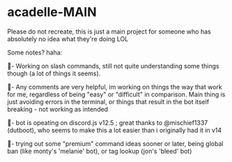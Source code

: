 # acadelle-MAIN
Please do not recreate, this is just a main project for someone who has absolutely no idea what they're doing LOL



Some notes? haha: 

💛- Working on slash commands, still not quite understanding some things though (a lot of things it seems).

💛- Any comments are very helpful, im working on things the way that work for me, regardless of being "easy" or "difficult" in comparison. Main thing is just avoiding errors in the terminal, or things that result in the bot itself breaking - not working as intended

💛- bot is opeating on discord.js v12.5 ; great thanks to @mischief1337 (dutboot), who seems to make this a lot easier than i originally had it in v14

💛- trying out some "premium" command ideas sooner or later, being global ban (like monty's 'melanie' bot), or tag lookup (jon's 'bleed' bot)
